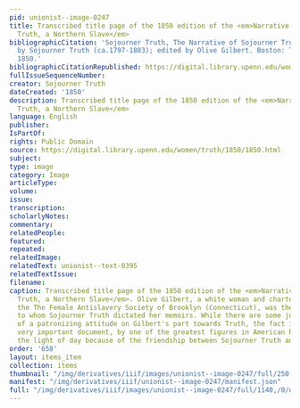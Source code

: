 ```yaml
---
pid: unionist--image-0247
title: Transcribed title page of the 1850 edition of the <em>Narrative of Sojourner
  Truth, a Northern Slave</em>
bibliographicCitation: 'Sojourner Truth, The Narrative of Sojourner Truth, Dictated
  by Sojourner Truth (ca.1797-1883); edited by Olive Gilbert. Boston: The Author,
  1850.'
bibliographicCitationRepublished: https://digital.library.upenn.edu/women/truth/1850/1850.html
fullIssueSequenceNumber: 
creator: Sojourner Truth
dateCreated: '1850'
description: Transcribed title page of the 1850 edition of the <em>Narrative of Sojourner
  Truth, a Northern Slave</em>
language: English
publisher: 
IsPartOf: 
rights: Public Domain
source: https://digital.library.upenn.edu/women/truth/1850/1850.html
subject: 
type: image
category: Image
articleType: 
volume: 
issue: 
transcription: 
scholarlyNotes: 
commentary: 
relatedPeople: 
featured: 
repeated: 
relatedImage: 
relatedText: unionist--text-0395
relatedTextIssue: 
filename: 
caption: Transcribed title page of the 1850 edition of the <em>Narrative of Sojourner
  Truth, a Northern Slave</em>. Olive Gilbert, a white woman and charter member of
  the The Female Antislavery Society of Brooklyn (Connecticut), was the amanuensis
  to whom Sojourner Truth dictated her memoirs. While there are some just criticisms
  of a patronizing attitude on Gilbert's part towards Truth, the fact is that this
  very important document, by one of the greatest figures in American history, saw
  the light of day because of the friendship between Sojourner Truth and Olive Gilbert.
order: '658'
layout: items_item
collection: items
thumbnail: "/img/derivatives/iiif/images/unionist--image-0247/full/250,/0/default.jpg"
manifest: "/img/derivatives/iiif/unionist--image-0247/manifest.json"
full: "/img/derivatives/iiif/images/unionist--image-0247/full/1140,/0/default.jpg"
---
```

